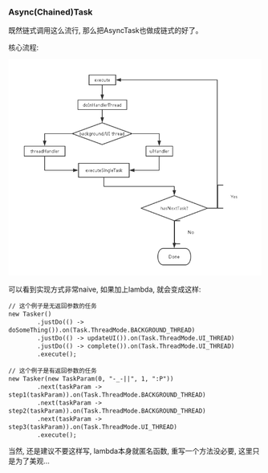 ### Async(Chained)Task

既然链式调用这么流行, 那么把AsyncTask也做成链式的好了。

核心流程:

![](images/tasker.png)

可以看到实现方式非常naive, 如果加上lambda, 就会变成这样:

```
// 这个例子是无返回参数的任务
new Tasker()
        .justDo(() -> doSomeThing()).on(Task.ThreadMode.BACKGROUND_THREAD)
        .justDo(() -> updateUI()).on(Task.ThreadMode.UI_THREAD)
        .justDo(() -> complete()).on(Task.ThreadMode.UI_THREAD)
        .execute();

// 这个例子是有返回参数的任务
new Tasker(new TaskParam(0, "-_-||", 1, ":P"))
        .next(taskParam -> step1(taskParam)).on(Task.ThreadMode.BACKGROUND_THREAD)
        .next(taskParam -> step2(taskParam)).on(Task.ThreadMode.BACKGROUND_THREAD)
        .next(taskParam -> step3(taskParam)).on(Task.ThreadMode.UI_THREAD)
        .execute();
```

当然, 还是建议不要这样写, lambda本身就匿名函数, 重写一个方法没必要, 这里只是为了美观...


